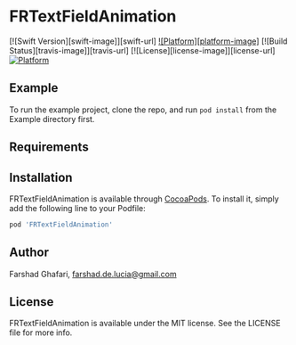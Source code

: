 # FRTextFieldAnimation

[![Swift Version][swift-image]][swift-url]
[![Platform][platform-image]](#)
[![Build Status][travis-image]][travis-url]
[![License][license-image]][license-url]
[![Platform](https://img.shields.io/cocoapods/p/FRTextFieldAnimation.svg?style=flat)](https://cocoapods.org/pods/FRTextFieldAnimation)

## Example

To run the example project, clone the repo, and run `pod install` from the Example directory first.

## Requirements

## Installation

FRTextFieldAnimation is available through [CocoaPods](https://cocoapods.org). To install
it, simply add the following line to your Podfile:

```ruby
pod 'FRTextFieldAnimation'
```

## Author

Farshad Ghafari, farshad.de.lucia@gmail.com

## License

FRTextFieldAnimation is available under the MIT license. See the LICENSE file for more info.
